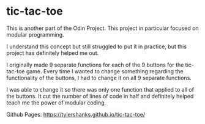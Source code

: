 # tic-tac-toe

This is another part of the Odin Project.
This project in particular focused on modular programming.

I understand this concept but still struggled to put it in practice, but this project has definitely helped me out.

I originally made 9 separate functions for each of the 9 buttons for the tic-tac-toe game.
Every time I wanted to change something regarding the functionality of the buttons, I had to change it on all 9 separate functions.

I was able to change it so there was only one function that applied to all of the buttons.
It cut the number of lines of code in half and definitely helped teach me the power of modular coding.

Github Pages: https://tylershanks.github.io/tic-tac-toe/

